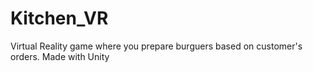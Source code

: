 # Kitchen_VR
Virtual Reality game where you prepare burguers based on customer's orders. Made with Unity
